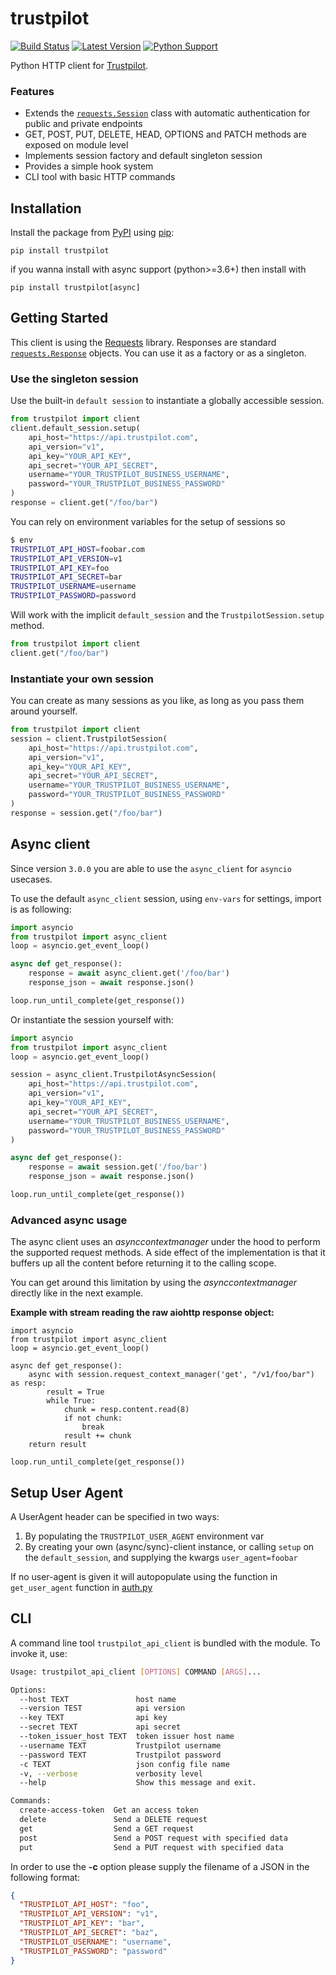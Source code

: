 # trustpilot

[![Build Status](https://travis-ci.org/trustpilot/python-trustpilot.svg?branch=master)](https://travis-ci.org/trustpilot/python-trustpilot) [![Latest Version](https://img.shields.io/pypi/v/trustpilot.svg)](https://pypi.python.org/pypi/trustpilot) [![Python Support](https://img.shields.io/pypi/pyversions/trustpilot.svg)](https://pypi.python.org/pypi/trustpilot)

Python HTTP client for [Trustpilot](https://developers.trustpilot.com/).

### Features

- Extends the [`requests.Session`](http://docs.python-requests.org/en/master/api/#requests.Session) class with automatic authentication for public and private endpoints
- GET, POST, PUT, DELETE, HEAD, OPTIONS and PATCH methods are exposed on module level
- Implements session factory and default singleton session
- Provides a simple hook system
- CLI tool with basic HTTP commands

## Installation

Install the package from [PyPI](http://pypi.python.org/pypi/) using [pip](https://pip.pypa.io/):

```
pip install trustpilot
```

if you wanna install with async support (python>=3.6+) then install with

```
pip install trustpilot[async]
```

## Getting Started

This client is using the [Requests](http://docs.python-requests.org/en/master/) library. Responses are standard [`requests.Response`](http://docs.python-requests.org/en/master/api/#requests.Response) objects. You can use it as a factory or as a singleton.

### Use the singleton session

Use the built-in `default session` to instantiate a globally accessible session.

```python
from trustpilot import client
client.default_session.setup(
    api_host="https://api.trustpilot.com",
    api_version="v1",
    api_key="YOUR_API_KEY",
    api_secret="YOUR_API_SECRET",
    username="YOUR_TRUSTPILOT_BUSINESS_USERNAME",
    password="YOUR_TRUSTPILOT_BUSINESS_PASSWORD"
)
response = client.get("/foo/bar")
```

You can rely on environment variables for the setup of sessions so

```bash
$ env
TRUSTPILOT_API_HOST=foobar.com
TRUSTPILOT_API_VERSION=v1
TRUSTPILOT_API_KEY=foo
TRUSTPILOT_API_SECRET=bar
TRUSTPILOT_USERNAME=username
TRUSTPILOT_PASSWORD=password
```

Will work with the implicit `default_session` and the `TrustpilotSession.setup` method.

```python
from trustpilot import client
client.get("/foo/bar")
```

### Instantiate your own session

You can create as many sessions as you like, as long as you pass them around yourself.

```python
from trustpilot import client
session = client.TrustpilotSession(
    api_host="https://api.trustpilot.com",
    api_version="v1",
    api_key="YOUR_API_KEY",
    api_secret="YOUR_API_SECRET",
    username="YOUR_TRUSTPILOT_BUSINESS_USERNAME",
    password="YOUR_TRUSTPILOT_BUSINESS_PASSWORD"
)
response = session.get("/foo/bar")
```

## Async client

Since version `3.0.0` you are able to use the `async_client` for `asyncio` usecases.

To use the default `async_client` session, using `env-vars` for settings, import is as following:

```python
import asyncio
from trustpilot import async_client
loop = asyncio.get_event_loop()

async def get_response():
    response = await async_client.get('/foo/bar')
    response_json = await response.json()

loop.run_until_complete(get_response())
```

Or instantiate the session yourself with:

```python
import asyncio
from trustpilot import async_client
loop = asyncio.get_event_loop()

session = async_client.TrustpilotAsyncSession(
    api_host="https://api.trustpilot.com",
    api_version="v1",
    api_key="YOUR_API_KEY",
    api_secret="YOUR_API_SECRET",
    username="YOUR_TRUSTPILOT_BUSINESS_USERNAME",
    password="YOUR_TRUSTPILOT_BUSINESS_PASSWORD"
)

async def get_response():
    response = await session.get('/foo/bar')
    response_json = await response.json()

loop.run_until_complete(get_response())
```

### Advanced async usage

The async client uses an _asynccontextmanager_ under the hood to perform the supported request methods.
A side effect of the implementation is that it buffers up all the content before returning it to the calling scope.

You can get around this limitation by using the _asynccontextmanager_ directly like in the next example.

**Example with stream reading the raw aiohttp response object:**

```
import asyncio
from trustpilot import async_client
loop = asyncio.get_event_loop()

async def get_response():
    async with session.request_context_manager('get', "/v1/foo/bar") as resp:
        result = True
        while True:
            chunk = resp.content.read(8)
            if not chunk:
                break
            result += chunk
    return result

loop.run_until_complete(get_response())
```

## Setup User Agent

A UserAgent header can be specified in two ways:

1. By populating the `TRUSTPILOT_USER_AGENT` environment var
2. By creating your own (async/sync)-client instance, or calling `setup` on the `default_session`, and supplying the kwargs `user_agent=foobar`

If no user-agent is given it will autopopulate using the function in `get_user_agent` function in [auth.py](./trustpilot/auth.py)

## CLI

A command line tool `trustpilot_api_client` is bundled with the module. To invoke it, use:

```bash
Usage: trustpilot_api_client [OPTIONS] COMMAND [ARGS]...

Options:
  --host TEXT               host name
  --version TEST            api version
  --key TEXT                api key
  --secret TEXT             api secret
  --token_issuer_host TEXT  token issuer host name
  --username TEXT           Trustpilot username
  --password TEXT           Trustpilot password
  -c TEXT                   json config file name
  -v, --verbose             verbosity level
  --help                    Show this message and exit.

Commands:
  create-access-token  Get an access token
  delete               Send a DELETE request
  get                  Send a GET request
  post                 Send a POST request with specified data
  put                  Send a PUT request with specified data
```

In order to use the **-c** option please supply the filename of a JSON in the following format:

```json
{
  "TRUSTPILOT_API_HOST": "foo",
  "TRUSTPILOT_API_VERSION": "v1",
  "TRUSTPILOT_API_KEY": "bar",
  "TRUSTPILOT_API_SECRET": "baz",
  "TRUSTPILOT_USERNAME": "username",
  "TRUSTPILOT_PASSWORD": "password"
}
```
